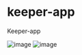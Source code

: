 # keeper-app
Keeper-app

![image](https://user-images.githubusercontent.com/104270898/213102485-31ba89c5-9313-4b0d-af94-e94a6624de63.png)
![image](https://user-images.githubusercontent.com/104270898/213103132-e45215ea-c797-427e-8b9e-5ac137afee7a.png)
